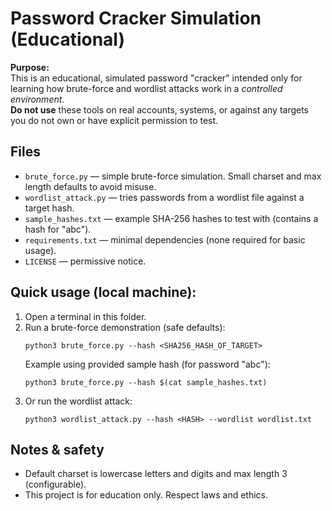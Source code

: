 # Password Cracker Simulation (Educational)

**Purpose:**  
This is an educational, simulated password "cracker" intended only for learning how brute-force and wordlist attacks work in a *controlled environment*.  
**Do not use** these tools on real accounts, systems, or against any targets you do not own or have explicit permission to test.

## Files
- `brute_force.py` — simple brute-force simulation. Small charset and max length defaults to avoid misuse.
- `wordlist_attack.py` — tries passwords from a wordlist file against a target hash.
- `sample_hashes.txt` — example SHA-256 hashes to test with (contains a hash for "abc").
- `requirements.txt` — minimal dependencies (none required for basic usage).
- `LICENSE` — permissive notice.

## Quick usage (local machine):
1. Open a terminal in this folder.
2. Run a brute-force demonstration (safe defaults):
   ```
   python3 brute_force.py --hash <SHA256_HASH_OF_TARGET> 
   ```
   Example using provided sample hash (for password "abc"):
   ```
   python3 brute_force.py --hash $(cat sample_hashes.txt)
   ```
3. Or run the wordlist attack:
   ```
   python3 wordlist_attack.py --hash <HASH> --wordlist wordlist.txt
   ```

## Notes & safety
- Default charset is lowercase letters and digits and max length 3 (configurable).
- This project is for education only. Respect laws and ethics.

